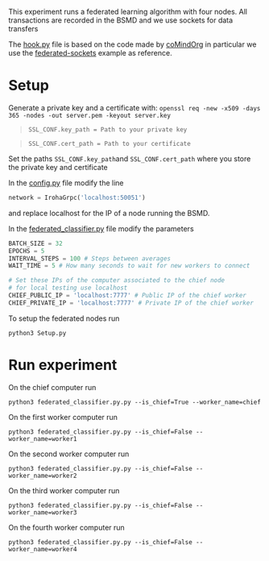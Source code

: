 This experiment runs a federated learning algorithm with four nodes. All transactions are recorded in the BSMD and we use sockets for data transfers

The [hook.py](hook.py) file is based on the code made by [coMindOrg](https://comind.org) in particular we use the [federated-sockets](https://github.com/coMindOrg/federated-averaging-tutorials/tree/master/federated-sockets) example as reference.

# Setup

Generate a private key and a certificate with: `openssl req -new -x509 -days 365 -nodes -out server.pem -keyout server.key`

> `SSL_CONF.key_path = Path to your private key`

> `SSL_CONF.cert_path = Path to your certificate`

Set the paths `SSL_CONF.key_path`and `SSL_CONF.cert_path` where you store the private key and certificate

In the [config.py](config.py) file modify the line 
```python
network = IrohaGrpc('localhost:50051')
```
and replace localhost for the IP of a node running the BSMD.


In the [federated_classifier.py](federated_classifier.py) file modify the parameters 
```python
BATCH_SIZE = 32
EPOCHS = 5
INTERVAL_STEPS = 100 # Steps between averages
WAIT_TIME = 5 # How many seconds to wait for new workers to connect

# Set these IPs of the computer associated to the chief node
# for local testing use localhost
CHIEF_PUBLIC_IP = 'localhost:7777' # Public IP of the chief worker
CHIEF_PRIVATE_IP = 'localhost:7777' # Private IP of the chief worker
```

To setup the federated nodes run
```shell
python3 Setup.py
```


# Run experiment

On the chief computer run
```shell
python3 federated_classifier.py.py --is_chief=True --worker_name=chief
```

On the first worker computer run
```shell
python3 federated_classifier.py.py --is_chief=False --worker_name=worker1
```
On the second worker computer run
```shell
python3 federated_classifier.py.py --is_chief=False --worker_name=worker2
```

On the third worker computer run
```shell
python3 federated_classifier.py.py --is_chief=False --worker_name=worker3
```

On the fourth worker computer run
```shell
python3 federated_classifier.py.py --is_chief=False --worker_name=worker4
```

